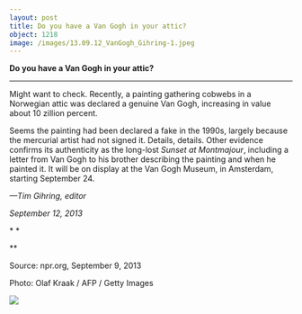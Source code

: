 ```yaml
---
layout: post
title: Do you have a Van Gogh in your attic?
object: 1218
image: /images/13.09.12_VanGogh_Gihring-1.jpeg
---
```

**Do you have a Van Gogh in your attic?**

****

Might want to check. Recently, a painting gathering cobwebs in a Norwegian attic was declared a genuine Van Gogh, increasing in value about 10 zillion percent.

Seems the painting had been declared a fake in the 1990s, largely because the mercurial artist had not signed it. Details, details. Other evidence confirms its authenticity as the long-lost *Sunset at Montmajour*, including a letter from Van Gogh to his brother describing the painting and when he painted it. It will be on display at the Van Gogh Museum, in Amsterdam, starting September 24.

*—Tim Gihring, editor*

*September 12, 2013*

* *

**

Source: npr.org, September 9, 2013

Photo: Olaf Kraak / AFP / Getty Images

![]({{siteurl.base}}/images/13.09.12_VanGogh_Gihring-1.jpeg)

